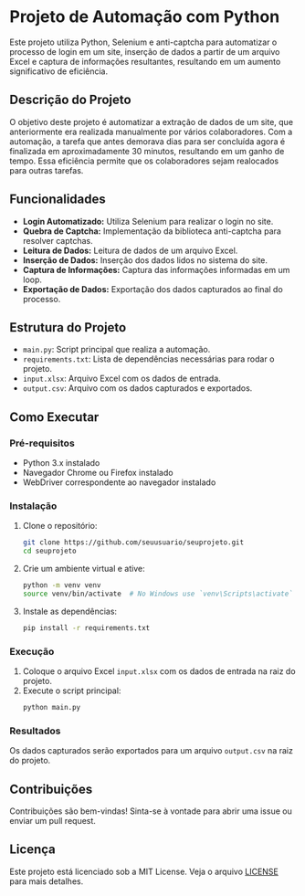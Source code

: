# Projeto de Automação com Python

Este projeto utiliza Python, Selenium e anti-captcha para automatizar o processo de login em um site, inserção de dados a partir de um arquivo Excel e captura de informações resultantes, resultando em um aumento significativo de eficiência.

## Descrição do Projeto

O objetivo deste projeto é automatizar a extração de dados de um site, que anteriormente era realizada manualmente por vários colaboradores. Com a automação, a tarefa que antes demorava dias para ser concluída agora é finalizada em aproximadamente 30 minutos, resultando em um ganho de tempo. Essa eficiência permite que os colaboradores sejam realocados para outras tarefas.

## Funcionalidades

- **Login Automatizado:** Utiliza Selenium para realizar o login no site.
- **Quebra de Captcha:** Implementação da biblioteca anti-captcha para resolver captchas.
- **Leitura de Dados:** Leitura de dados de um arquivo Excel.
- **Inserção de Dados:** Inserção dos dados lidos no sistema do site.
- **Captura de Informações:** Captura das informações informadas em um loop.
- **Exportação de Dados:** Exportação dos dados capturados ao final do processo.

## Estrutura do Projeto

- `main.py`: Script principal que realiza a automação.
- `requirements.txt`: Lista de dependências necessárias para rodar o projeto.
- `input.xlsx`: Arquivo Excel com os dados de entrada.
- `output.csv`: Arquivo com os dados capturados e exportados.

## Como Executar

### Pré-requisitos

- Python 3.x instalado
- Navegador Chrome ou Firefox instalado
- WebDriver correspondente ao navegador instalado

### Instalação

1. Clone o repositório:
   ```bash
   git clone https://github.com/seuusuario/seuprojeto.git
   cd seuprojeto
   ```

2. Crie um ambiente virtual e ative:
   ```bash
   python -m venv venv
   source venv/bin/activate  # No Windows use `venv\Scripts\activate`
   ```

3. Instale as dependências:
   ```bash
   pip install -r requirements.txt
   ```

### Execução

1. Coloque o arquivo Excel `input.xlsx` com os dados de entrada na raiz do projeto.
2. Execute o script principal:
   ```bash
   python main.py
   ```

### Resultados

Os dados capturados serão exportados para um arquivo `output.csv` na raiz do projeto.

## Contribuições

Contribuições são bem-vindas! Sinta-se à vontade para abrir uma issue ou enviar um pull request.

## Licença

Este projeto está licenciado sob a MIT License. Veja o arquivo [LICENSE](LICENSE) para mais detalhes.
